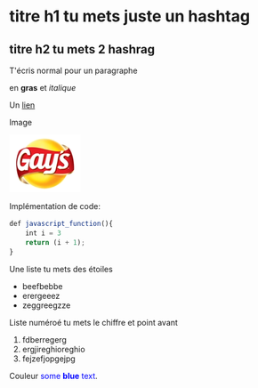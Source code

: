 # titre h1 tu mets juste un hashtag

## titre h2 tu mets 2 hashrag 

T'écris normal pour un paragraphe

en **gras** et _italique_

Un [lien](https://www.google.com)

Image

![alt text](./test.png "titre de l'image")

Implémentation de code:

```javascript
def javascript_function(){
    int i = 3
    return (i + 1);
}
```

Une liste tu mets des étoiles

* beefbebbe
* erergeeez
* zeggreegzze

Liste numéroé tu mets le chiffre et point avant

1. fdberregerg
2. ergjireghioreghio
3. fejzefjopgejpg

Couleur 
<span style="color:blue">some **blue** text</span>.